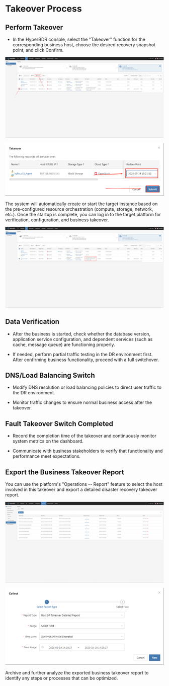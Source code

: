 # Takeover Process

## Perform Takeover

* In the HyperBDR console, select the "Takeover" function for the corresponding business host, choose the desired recovery snapshot point, and click Confirm.

![](./images/faulttakeoverprocess-starttakeover-1.png)

![](./images/faulttakeoverprocess-starttakeover-2.png)

The system will automatically create or start the target instance based on the pre-configured resource orchestration (compute, storage, network, etc.). Once the startup is complete, you can log in to the target platform for verification, configuration, and business takeover.

![](./images/faulttakeoverprocess-starttakeover-3.png)

## Data Verification

* After the business is started, check whether the database version, application service configuration, and dependent services (such as cache, message queue) are functioning properly.

* If needed, perform partial traffic testing in the DR environment first. After confirming business functionality, proceed with a full switchover.

## DNS/Load Balancing Switch

* Modify DNS resolution or load balancing policies to direct user traffic to the DR environment.

* Monitor traffic changes to ensure normal business access after the takeover.

## Fault Takeover Switch Completed

* Record the completion time of the takeover and continuously monitor system metrics on the dashboard.

* Communicate with business stakeholders to verify that functionality and performance meet expectations.

## Export the Business Takeover Report

You can use the platform's "Operations -- Report" feature to select the host involved in this takeover and export a detailed disaster recovery takeover report.

![](./images/faulttakeoverprocess-exportbusinesstakeoverreport-1.png)

![](./images/faulttakeoverprocess-exportbusinesstakeoverreport-2.png)

Archive and further analyze the exported business takeover report to identify any steps or processes that can be optimized.